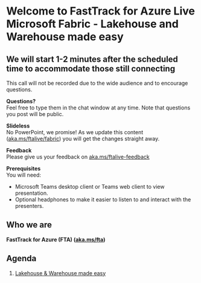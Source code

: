 # Welcome to FastTrack for Azure Live </br> Microsoft Fabric - Lakehouse and Warehouse made easy

## We will start 1-2 minutes after the scheduled time to accommodate those still connecting

This call will not be recorded due to the wide audience and to encourage questions.

**Questions?** </br>
Feel free to type them in the chat window at any time. Note that questions you post will be public.

**Slideless** </br>
No PowerPoint, we promise!
As we update this content ([aka.ms/ftalive/fabric](aka.ms/ftalive/fabric/lhwh)) you will get the changes straight away.

**Feedback** </br>
Please give us your feedback on [aka.ms/ftalive-feedback](https://aka.ms/ftalive-feedback)
<!--**Feedback** Please give us your feedback on https://aka.ms/ftalearnlive-->

**Prerequisites** </br>
You will need:
* Microsoft Teams desktop client or Teams web client to view presentation.
* Optional headphones to make it easier to listen to and interact with the presenters.

## Who we are
**FastTrack for Azure (FTA) ([aka.ms/fta](aka.ms/fta))** <br/>
<!--Presenter: Ben Harding ([linkedin.com/in/ben-harding-fta](linkedin.com/in/ben-harding-fta)) <br/>
Presenter: Samarendra Panda ([htlinkedin.com/in/samarendra-panda/](linkedin.com/in/samarendra-panda/)) <br/>
Moderator: Miho Yamamoto ([linkedin.com/in/mihoyamamoto](linkedin.com/in/mihoyamamoto))<br/>
Moderator: Osamu Hirayama ([linkedin.com/in/osamuhir](linkedin.com/in/osamuhir))<br/>
-->


## Agenda
1. [Lakehouse & Warehouse made easy](./content.md)

